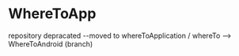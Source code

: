 # WhereToApp
repository depracated
--moved to whereToApplication / whereTo --> WhereToAndroid (branch)
